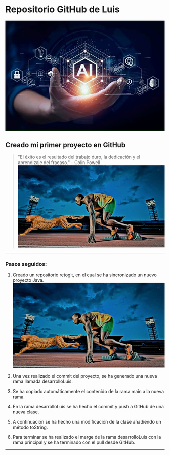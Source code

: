 # Repositorio GitHub de Luis
![Imagen de Portada](recursos/ramas_ia.jpg) 

## Creado mi primer proyecto en GitHub
>"El éxito es el resultado del trabajo duro, la dedicación y el aprendizaje del fracaso." - Colin Powell
![Imagen de motivación](recursos/Bolt.png)

___
### Pasos seguidos:
1. Creado un repositorio retogit, en el cual se ha sincronizado un nuevo proyecto Java.
![Paso 1](recursos/Bolt.png)
2. Una vez realizado el commit del proyecto, se ha generado una nueva rama llamada desarrolloLuis.

3. Se ha copiado automáticamente el contenido de la rama main a la nueva rama.

4. En la rama desarrolloLuis se ha hecho el commit y push a GitHub de una nueva clase.

5. A continuación se ha hecho una modificación de la clase añadiendo un método toString.

6. Para terminar se ha realizado el merge de la rama desarrolloLuis con la rama principal y se ha terminado con el pull desde GitHub.

___
